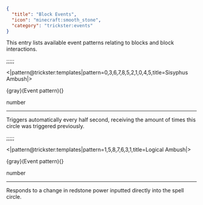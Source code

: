 ```json
{
  "title": "Block Events",
  "icon": "minecraft:smooth_stone",
  "category": "trickster:events"
}
```

This entry lists available event patterns relating to blocks and block interactions.

;;;;;

<|pattern@trickster:templates|pattern=0\,3\,6\,7\,8\,5\,2\,1\,0\,4\,5,title=Sisyphus Ambush|>

{gray}(Event pattern){}

number

---

Triggers automatically every half second, receiving the amount of times this circle was triggered previously.

;;;;;

<|pattern@trickster:templates|pattern=1\,5\,8\,7\,6\,3\,1,title=Logical Ambush|>

{gray}(Event pattern){}

number

---

Responds to a change in redstone power inputted directly into the spell circle.
